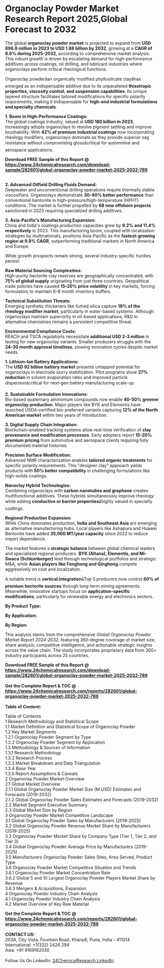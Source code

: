 <h1>Organoclay Powder Market Research Report 2025,Global Forecast to 2032</h1><p>The global <strong>organoclay powder market</strong> is projected to expand from <strong>USD 896.8 million in 2023 to USD 1.88 billion by 2032</strong>, growing at a <strong>CAGR of 8.6% during 2025-2032</strong>, according to comprehensive market analysis. This robust growth is driven by escalating demand for high-performance additives across coatings, oil drilling, and lubricant industries where organoclays perform critical rheological functions.</p><p>Organoclay powderâan organically modified phyllosilicate clayâhas emerged as an indispensable additive due to its unparalleled <strong>thixotropic properties, viscosity control, and suspension capabilities</strong>. Its unique layered structure facilitates tailored modifications for specific polarity requirements, making it indispensable for <strong>high-end industrial formulations and specialty chemicals</strong>.</p><p><strong>1. Boom in High-Performance Coatings:</strong><br>
The global coatings industry, valued at <strong>USD 180 billion in 2023</strong>, increasingly adopts organoclays to resolve pigment settling and improve brushability. With <strong>42% of premium industrial coatings</strong> now incorporating rheology modifiers, organoclays dominate as they provide superior sag resistance without compromising glossâcritical for automotive and aerospace applications.</p><div><b>Download FREE Sample of this Report @ 
            <a href="https://www.24chemicalresearch.com/download-sample/282601/global-organoclay-powder-market-2025-2032-789">
            https://www.24chemicalresearch.com/download-sample/282601/global-organoclay-powder-market-2025-2032-789</a></b></div><br><p><strong>2. Advanced Oilfield Drilling Fluids Demand:</strong><br>
Deepwater and unconventional drilling operations require thermally stable viscosifiers. Organoclays demonstrate <strong>30-40% better performance</strong> than conventional bentonite in high-pressure/high-temperature (HPHT) conditions. The market is further propelled by <strong>68 new offshore projects</strong> sanctioned in 2023 requiring specialized drilling additives.</p><p><strong>3. Asia-Pacific's Manufacturing Expansion:</strong><br>
China and India's coatings production capacities grew by <strong>9.2% and 11.4% respectively</strong> in 2023. This manufacturing boom, coupled with localization strategies by multinationals, positions Asia-Pacific as the <strong>fastest-growing region at 9.8% CAGR</strong>, outperforming traditional markets in North America and Europe.</p><p>While growth prospects remain strong, several industry-specific hurdles persist:</p><p><strong>Raw Material Sourcing Complexities:</strong><br>
    High-purity hectorite clay reserves are geographically concentrated, with <strong>75% of global supply</strong> originating from just three countries. Geopolitical trade policies have caused <strong>15-20% price volatility</strong> in key markets, forcing formulators to maintain 6-8 month inventory buffers.</p><p><strong>Technical Substitution Threats:</strong><br>
    Emerging synthetic thickeners like fumed silica capture <strong>18% of the rheology modifier market</strong>, particularly in water-based systems. Although organoclays maintain superiority in oil-based applications, R&amp;D in alternative chemistries remains a persistent competitive threat.</p><p><strong>Environmental Compliance Costs:</strong><br>
    REACH and TSCA regulations necessitate <strong>additional USD 2-3 million</strong> in testing for new organoclay variants. Smaller producers struggle with the <strong>24-30 month approval timelines</strong>, slowing innovation cycles despite market needs.</p><p><strong>1. Lithium-Ion Battery Applications:</strong><br>
The <strong>USD 92 billion battery market</strong> presents untapped potential for organoclays in electrode slurry stabilization. Pilot programs show <strong>27% reduction</strong> in solvent evaporation rates and improved particle dispersionâcritical for next-gen battery manufacturing scale-up.</p><p><strong>2. Sustainable Formulation Innovations:</strong><br>
Bio-based quaternary ammonium compounds now enable <strong>40-50% greener organoclay production</strong>. Major players like BYK and Elementis have launched USDA-certified bio-preferred variants capturing <strong>12% of the North American market</strong> within two years of introduction.</p><p><strong>3. Digital Supply Chain Integration:</strong><br>
Blockchain-enabled tracking systems allow real-time verification of <strong>clay provenance and modification processes</strong>. Early adopters report <strong>15-20% premium pricing</strong> from automotive and aerospace clients requiring fully documented material histories.</p><p><strong>Precision Surface Modification:</strong><br>
    Advanced NMR characterization enables <strong>tailored organic treatments</strong> for specific polarity requirements. This "designer clay" approach yields products with <strong>50% better compatibility</strong> in challenging formulations like high-solids coatings.</p><p><strong>Nanoclay Hybrid Technologies:</strong><br>
    Combining organoclays with <strong>carbon nanotubes and graphene</strong> creates multifunctional additives. These hybrids simultaneously improve rheology while adding <strong>conductive or barrier properties</strong>âhighly valued in specialty coatings.</p><p><strong>Regional Production Expansion:</strong><br>
    While China dominates production, <strong>India and Southeast Asia</strong> are emerging as alternative manufacturing hubs. Local players like Ashapura and Huawei Bentonite have added <strong>35,000 MT/year capacity</strong> since 2022 to reduce import dependence.</p><p>The market features a <strong>strategic balance</strong> between global chemical leaders and specialized regional producers. <strong>BYK (Altana), Elementis, and Mi-Swaco (Schlumberger)</strong> lead through technological portfolios and strategic M&amp;A, while <strong>Asian players like Fenghong and Qinghong</strong> compete aggressively on cost and localization.</p><p>A notable trend is <strong>vertical integration</strong>âTop 5 producers now control <strong>60% of premium hectorite sources</strong> through long-term mining agreements. Meanwhile, innovative startups focus on <strong>application-specific modifications</strong>, particularly for renewable energy and electronics sectors.</p><p><strong>By Product Type:</strong></p><p><strong>By Application:</strong></p><p><strong>By Region:</strong></p><p>This analysis stems from the comprehensive <em>Global Organoclay Powder Market Report 2024-2032</em>, featuring 360-degree coverage of market size, share analysis, competitive intelligence, and actionable strategic insights across the value chain. The study incorporates proprietary data from 300+ industry participants across 25 countries.</p><div><b>Download FREE Sample of this Report @ 
            <a href="https://www.24chemicalresearch.com/download-sample/282601/global-organoclay-powder-market-2025-2032-789">
            https://www.24chemicalresearch.com/download-sample/282601/global-organoclay-powder-market-2025-2032-789</a></b></div><br><div><b>Get the Complete Report & TOC @ 
            <a href="https://www.24chemicalresearch.com/reports/282601/global-organoclay-powder-market-2025-2032-789">
            https://www.24chemicalresearch.com/reports/282601/global-organoclay-powder-market-2025-2032-789</a></b></div><br>
            <b>Table of Content:</b><p>Table of Contents<br />
1 Research Methodology and Statistical Scope<br />
1.1 Market Definition and Statistical Scope of Organoclay Powder<br />
1.2 Key Market Segments<br />
1.2.1 Organoclay Powder Segment by Type<br />
1.2.2 Organoclay Powder Segment by Application<br />
1.3 Methodology & Sources of Information<br />
1.3.1 Research Methodology<br />
1.3.2 Research Process<br />
1.3.3 Market Breakdown and Data Triangulation<br />
1.3.4 Base Year<br />
1.3.5 Report Assumptions & Caveats<br />
2 Organoclay Powder Market Overview<br />
2.1 Global Market Overview<br />
2.1.1 Global Organoclay Powder Market Size (M USD) Estimates and Forecasts (2019-2032)<br />
2.1.2 Global Organoclay Powder Sales Estimates and Forecasts (2019-2032)<br />
2.2 Market Segment Executive Summary<br />
2.3 Global Market Size by Region<br />
3 Organoclay Powder Market Competitive Landscape<br />
3.1 Global Organoclay Powder Sales by Manufacturers (2019-2025)<br />
3.2 Global Organoclay Powder Revenue Market Share by Manufacturers (2019-2025)<br />
3.3 Organoclay Powder Market Share by Company Type (Tier 1, Tier 2, and Tier 3)<br />
3.4 Global Organoclay Powder Average Price by Manufacturers (2019-2025)<br />
3.5 Manufacturers Organoclay Powder Sales Sites, Area Served, Product Type<br />
3.6 Organoclay Powder Market Competitive Situation and Trends<br />
3.6.1 Organoclay Powder Market Concentration Rate<br />
3.6.2 Global 5 and 10 Largest Organoclay Powder Players Market Share by Revenue<br />
3.6.3 Mergers & Acquisitions, Expansion<br />
4 Organoclay Powder Industry Chain Analysis<br />
4.1 Organoclay Powder Industry Chain Analysis<br />
4.2 Market Overview of Key Raw Material</p><div><b>Get the Complete Report & TOC @ 
            <a href="https://www.24chemicalresearch.com/reports/282601/global-organoclay-powder-market-2025-2032-789">
            https://www.24chemicalresearch.com/reports/282601/global-organoclay-powder-market-2025-2032-789</a></b></div><br><b>CONTACT US:</b><br>
            203A, City Vista, Fountain Road, Kharadi, Pune, India - 411014<br>
            International: +1(332) 2424 294<br>
            Asia: +91 9169162030 <br><br>
            Follow Us On LinkedIn: <a href="https://www.linkedin.com/company/24chemicalresearch/">24ChemicalResearch LinkedIn</a>